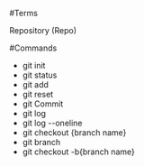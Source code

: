 #Terms

Repository (Repo)

#Commands

- git init
- git status
- git add
- git reset
- git Commit
- git log
- git log --oneline
- git checkout {branch name}
- git branch
- git checkout -b{branch name}